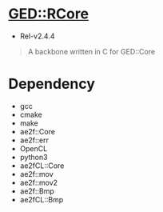 # [GED::RCore](https://github.com/yuisanae2f/GED_RCore)
- Rel-v2.4.4

> A backbone written in C for GED::Core

# Dependency
- gcc
- cmake
- make
- ae2f::Core
- ae2f::err
- OpenCL
- python3
- ae2fCL::Core
- ae2f::mov
- ae2f::mov2
- ae2f::Bmp
- ae2fCL::Bmp
